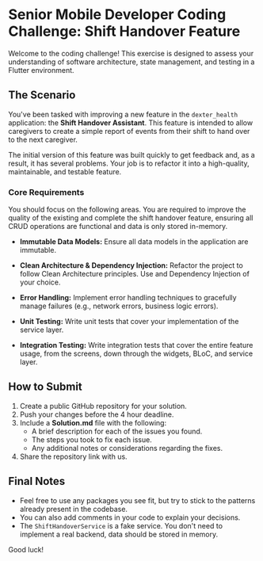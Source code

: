 # Senior Mobile Developer Coding Challenge: Shift Handover Feature

Welcome to the coding challenge! This exercise is designed to assess your understanding of software architecture, state management, and testing in a Flutter environment.

## The Scenario

You've been tasked with improving a new feature in the `dexter_health` application: the **Shift Handover Assistant**. This feature is intended to allow caregivers to create a simple report of events from their shift to hand over to the next caregiver.

The initial version of this feature was built quickly to get feedback and, as a result, it has several problems. Your job is to refactor it into a high-quality, maintainable, and testable feature.

### Core Requirements

You should focus on the following areas. You are required to improve the quality of the existing and complete the shift handover feature, ensuring all CRUD operations are functional and data is only stored in-memory.

- **Immutable Data Models:** Ensure all data models in the application are immutable.

- **Clean Architecture & Dependency Injection:** Refactor the project to follow Clean Architecture principles. Use and Dependency Injection of your choice.

- **Error Handling:** Implement error handling techniques to gracefully manage failures (e.g., network errors, business logic errors).

- **Unit Testing:** Write unit tests that cover your implementation of the service layer.

- **Integration Testing:** Write integration tests that cover the entire feature usage, from the screens, down through the widgets, BLoC, and service layer.

## How to Submit
1. Create a public GitHub repository for your solution.
2. Push your changes before the 4 hour deadline.
3. Include a **Solution.md** file with the following:
   - A brief description for each of the issues you found.
   - The steps you took to fix each issue.
   - Any additional notes or considerations regarding the fixes.
4. Share the repository link with us.

## Final Notes

*   Feel free to use any packages you see fit, but try to stick to the patterns already present in the codebase.
*   You can also add comments in your code to explain your decisions.
*   The `ShiftHandoverService` is a fake service. You don't need to implement a real backend, data should be stored in memory.

Good luck!